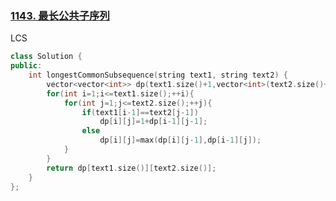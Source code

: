 ### [1143. 最长公共子序列](https://leetcode-cn.com/problems/longest-common-subsequence/)

LCS

```c++
class Solution {
public:
    int longestCommonSubsequence(string text1, string text2) {
        vector<vector<int>> dp(text1.size()+1,vector<int>(text2.size()+1));
        for(int i=1;i<=text1.size();++i){
            for(int j=1;j<=text2.size();++j){
                if(text1[i-1]==text2[j-1])
                    dp[i][j]=1+dp[i-1][j-1];
                else
                    dp[i][j]=max(dp[i][j-1],dp[i-1][j]);
            }
        }
        return dp[text1.size()][text2.size()];
    }
};
```

